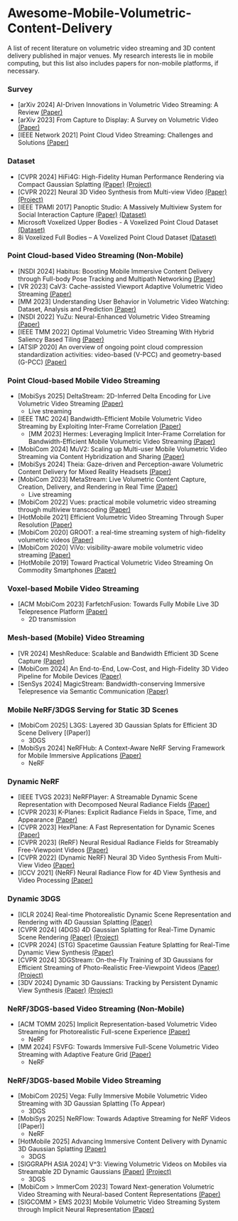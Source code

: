 # Awesome-Mobile-Volumetric-Content-Delivery
A list of recent literature on volumetric video streaming and 3D content delivery published in major venues. My research interests lie in mobile computing, but this list also includes papers for non-mobile platforms, if necessary.

### Survey
* [arXiv 2024] AI-Driven Innovations in Volumetric Video Streaming: A Review [(Paper)](https://arxiv.org/abs/2412.12208)
* [arXiv 2023] From Capture to Display: A Survey on Volumetric Video [(Paper)](https://arxiv.org/abs/2309.05658)
* [IEEE Network 2021] Point Cloud Video Streaming: Challenges and Solutions [(Paper)](https://ieeexplore.ieee.org/abstract/document/9537928)

### Dataset
* [CVPR 2024] HiFi4G: High-Fidelity Human Performance Rendering via Compact Gaussian Splatting [(Paper)](https://openaccess.thecvf.com/content/CVPR2024/html/Jiang_HiFi4G_High-Fidelity_Human_Performance_Rendering_via_Compact_Gaussian_Splatting_CVPR_2024_paper.html) [(Project)](https://nowheretrix.github.io/HiFi4G/)
* [CVPR 2022] Neural 3D Video Synthesis from Multi-view Video [(Paper)](https://openaccess.thecvf.com/content/CVPR2022/papers/Li_Neural_3D_Video_Synthesis_From_Multi-View_Video_CVPR_2022_paper.pdf) [(Project)](https://neural-3d-video.github.io/) 
* [IEEE TPAMI 2017] Panoptic Studio: A Massively Multiview System for Social Interaction Capture [(Paper)](https://ieeexplore.ieee.org/abstract/document/8187699) [(Dataset)](http://domedb.perception.cs.cmu.edu/index.html)
* Microsoft Voxelized Upper Bodies - A Voxelized Point Cloud Dataset [(Dataset)](https://plenodb.jpeg.org/pc/microsoft/)
* 8i Voxelized Full Bodies – A Voxelized Point Cloud Dataset [(Dataset)](https://jpeg.org/plenodb/pc/8ilabs/)

### Point Cloud-based Video Streaming (Non-Mobile)
* [NSDI 2024] Habitus: Boosting Mobile Immersive Content Delivery through Full-body Pose Tracking and Multipath Networking [(Paper)](https://www.usenix.org/conference/nsdi24/presentation/zhang-anlan)
* [VR 2023] CaV3: Cache-assisted Viewport Adaptive Volumetric Video Streaming [(Paper)](https://ieeexplore.ieee.org/document/10108421)
* [MM 2023] Understanding User Behavior in Volumetric Video Watching: Dataset, Analysis and Prediction [(Paper)](https://dl.acm.org/doi/abs/10.1145/3581783.3613810)
* [NSDI 2022] YuZu: Neural-Enhanced Volumetric Video Streaming [(Paper)](https://www.usenix.org/conference/nsdi22/presentation/zhang-anlan)
* [IEEE TMM 2022] Optimal Volumetric Video Streaming With Hybrid Saliency Based Tiling [(Paper)](https://ieeexplore.ieee.org/document/9720162)
* [ATSIP 2020] An overview of ongoing point cloud compression standardization activities: video-based (V-PCC) and geometry-based (G-PCC) [(Paper)](http://dx.doi.org/10.1017/ATSIP.2020.12)

### Point Cloud-based Mobile Video Streaming
* [MobiSys 2025] DeltaStream: 2D-Inferred Delta Encoding for Live Volumetric Video Streaming [(Paper)](https://dl.acm.org/doi/10.1145/3711875.3729131)
  * Live streaming
* [IEEE TMC 2024] Bandwidth-Efficient Mobile Volumetric Video Streaming by Exploiting Inter-Frame Correlation [(Paper)](https://dl.acm.org/doi/10.1109/TMC.2024.3367750)
  * [MM 2023] Hermes: Leveraging Implicit Inter-Frame Correlation for Bandwidth-Efficient Mobile Volumetric Video Streaming [(Paper)](https://dl.acm.org/doi/10.1145/3581783.3613907)
* [MobiCom 2024] MuV2: Scaling up Multi-user Mobile Volumetric Video Streaming via Content Hybridization and Sharing [(Paper)](https://dl.acm.org/doi/10.1145/3636534.3649364)
* [MobiSys 2024] Theia: Gaze-driven and Perception-aware Volumetric Content Delivery for Mixed Reality Headsets [(Paper)](https://dl.acm.org/doi/10.1145/3643832.3661858)
* [MobiCom 2023] MetaStream: Live Volumetric Content Capture, Creation, Delivery, and Rendering in Real Time [(Paper)](https://dl.acm.org/doi/10.1145/3570361.3592530)
  * Live streaming
* [MobiCom 2022] Vues: practical mobile volumetric video streaming through multiview transcoding [(Paper)](https://dl.acm.org/doi/10.1145/3495243.3517027)
* [HotMobile 2021] Efficient Volumetric Video Streaming Through Super Resolution [(Paper)](https://dl.acm.org/doi/10.1145/3446382.3448663)
* [MobiCom 2020] GROOT: a real-time streaming system of high-fidelity volumetric videos [(Paper)](https://dl.acm.org/doi/10.1145/3372224.3419214)
* [MobiCom 2020] ViVo: visibility-aware mobile volumetric video streaming [(Paper)](https://dl.acm.org/doi/10.1145/3372224.3380888)
* [HotMobile 2019] Toward Practical Volumetric Video Streaming On Commodity Smartphones [(Paper)](https://dl.acm.org/doi/abs/10.1145/3301293.3302358)


### Voxel-based Mobile Video Streaming
* [ACM MobiCom 2023] FarfetchFusion: Towards Fully Mobile Live 3D Telepresence Platform [(Paper)](https://dl.acm.org/doi/abs/10.1145/3570361.3592525)
  * 2D transmission

### Mesh-based (Mobile) Video Streaming
* [VR 2024] MeshReduce: Scalable and Bandwidth Efficient 3D Scene Capture [(Paper)](https://ieeexplore.ieee.org/document/10494107)
* [MobiCom 2024] An End-to-End, Low-Cost, and High-Fidelity 3D Video Pipeline for Mobile Devices [(Paper)](https://dl.acm.org/doi/10.1145/3636534.3690685)
* [SenSys 2024] MagicStream: Bandwidth-conserving Immersive Telepresence via Semantic Communication [(Paper)](https://dl.acm.org/doi/10.1145/3666025.3699344)


### Mobile NeRF/3DGS Serving for Static 3D Scenes
* [MobiCom 2025] L3GS: Layered 3D Gaussian Splats for Efficient 3D Scene Delivery [(Paper)]
  * 3DGS
* [MobiSys 2024] NeRFHub: A Context-Aware NeRF Serving Framework for Mobile Immersive Applications [(Paper)](https://dl.acm.org/doi/10.1145/3643832.3661879)
  * NeRF


### Dynamic NeRF
* [IEEE TVGS 2023] NeRFPlayer: A Streamable Dynamic Scene Representation with Decomposed Neural Radiance Fields [(Paper)](https://ieeexplore.ieee.org/abstract/document/10049689)
* [CVPR 2023] K-Planes: Explicit Radiance Fields in Space, Time, and Appearance [(Paper)](https://openaccess.thecvf.com/content/CVPR2023/html/Fridovich-Keil_K-Planes_Explicit_Radiance_Fields_in_Space_Time_and_Appearance_CVPR_2023_paper.html)
* [CVPR 2023] HexPlane: A Fast Representation for Dynamic Scenes [(Paper)](https://openaccess.thecvf.com/content/CVPR2023/html/Cao_HexPlane_A_Fast_Representation_for_Dynamic_Scenes_CVPR_2023_paper.html)
* [CVPR 2023] (ReRF) Neural Residual Radiance Fields for Streamably Free-Viewpoint Videos [(Paper)](https://openaccess.thecvf.com/content/CVPR2023/html/Wang_Neural_Residual_Radiance_Fields_for_Streamably_Free-Viewpoint_Videos_CVPR_2023_paper.html)
* [CVPR 2022] (Dynamic NeRF) Neural 3D Video Synthesis From Multi-View Video [(Paper)](https://openaccess.thecvf.com/content/CVPR2022/html/Li_Neural_3D_Video_Synthesis_From_Multi-View_Video_CVPR_2022_paper.html)
* [ICCV 2021] (NeRF) Neural Radiance Flow for 4D View Synthesis and Video Processing [(Paper)](https://openaccess.thecvf.com/content/ICCV2021/html/Du_Neural_Radiance_Flow_for_4D_View_Synthesis_and_Video_Processing_ICCV_2021_paper.html)

### Dynamic 3DGS
* [ICLR 2024] Real-time Photorealistic Dynamic Scene Representation and Rendering with 4D Gaussian Splatting [(Paper)](https://arxiv.org/pdf/2310.10642)
* [CVPR 2024] (4DGS) 4D Gaussian Splatting for Real-Time Dynamic Scene Rendering [(Paper)](https://openaccess.thecvf.com/content/CVPR2024/html/Wu_4D_Gaussian_Splatting_for_Real-Time_Dynamic_Scene_Rendering_CVPR_2024_paper.html) [(Project)](https://guanjunwu.github.io/4dgs/)
* [CVPR 2024] (STG) Spacetime Gaussian Feature Splatting for Real-Time Dynamic View Synthesis [(Paper)](https://arxiv.org/pdf/2312.16812)
* [CVPR 2024] 3DGStream: On-the-Fly Training of 3D Gaussians for Efficient Streaming of Photo-Realistic Free-Viewpoint Videos [(Paper)](https://openaccess.thecvf.com/content/CVPR2024/papers/Sun_3DGStream_On-the-Fly_Training_of_3D_Gaussians_for_Efficient_Streaming_of_CVPR_2024_paper.pdf) [(Project)](https://sjojok.top/3dgstream/)
* [3DV 2024] Dynamic 3D Gaussians: Tracking by Persistent Dynamic View Synthesis [(Paper)](https://ieeexplore.ieee.org/abstract/document/10550869) [(Project)](https://dynamic3dgaussians.github.io/)


### NeRF/3DGS-based Video Streaming (Non-Mobile)
* [ACM TOMM 2025] Implicit Representation-based Volumetric Video Streaming for Photorealistic Full-scene Experience [(Paper)](https://dl.acm.org/doi/10.1145/3728472)
  * NeRF
* [MM 2024] FSVFG: Towards Immersive Full-Scene Volumetric Video Streaming with Adaptive Feature Grid [(Paper)](https://dl.acm.org/doi/10.1145/3664647.3680908)
  * NeRF

### NeRF/3DGS-based Mobile Video Streaming
* [MobiCom 2025] Vega: Fully Immersive Mobile Volumetric Video Streaming with 3D Gaussian Splatting (To Appear)
  * 3DGS
* [MobiSys 2025] NeRFlow: Towards Adaptive Streaming for NeRF Videos [(Paper)]
  * NeRF
* [HotMobile 2025] Advancing Immersive Content Delivery with Dynamic 3D Gaussian Splatting [(Paper)](https://dl.acm.org/doi/abs/10.1145/3708468.3711886)
  * 3DGS
* [SIGGRAPH ASIA 2024] V^3: Viewing Volumetric Videos on Mobiles via Streamable 2D Dynamic Gaussians [(Paper)](https://dl.acm.org/doi/10.1145/3687935) [(Project)](https://authoritywang.github.io/v3/)
  * 3DGS
* [MobiCom > ImmerCom 2023] Toward Next-generation Volumetric Video Streaming with Neural-based Content Representations [(Paper)](https://dl.acm.org/doi/abs/10.1145/3615452.3617938)
* [SIGCOMM > EMS 2023] Mobile Volumetric Video Streaming System through Implicit Neural Representation [(Paper)](https://dl.acm.org/doi/10.1145/3609395.3610593)

